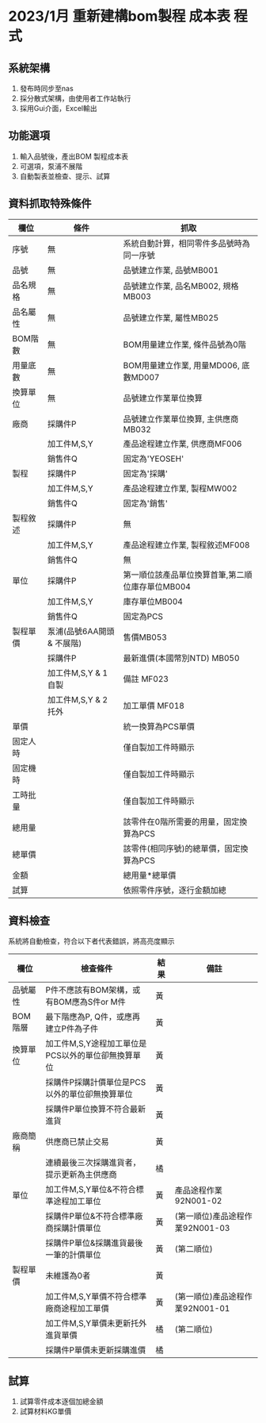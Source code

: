 # 2023/1月 重新建構bom製程 成本表 程式

## 系統架構
1. 發布時同步至nas
2. 採分散式架構，由使用者工作站執行
3. 採用Gui介面，Excel輸出

## 功能選項
1. 輸入品號後，產出BOM 製程成本表
2. 可選項，泵浦不展階
3. 自動製表並檢查、提示、試算

## 資料抓取特殊條件
|  欄位   | 條件  | 抓取 |
|  ----  | ----  | ---- |
|序號    | 無    | 系統自動計算，相同零件多品號時為同一序號
|品號    | 無    | 品號建立作業, 品號MB001
|品名規格| 無    | 品號建立作業, 品名MB002, 規格MB003
|品名屬性| 無    | 品號建立作業, 屬性MB025
|BOM階數 | 無     | BOM用量建立作業, 條件品號為0階
|用量底數| 無     | BOM用量建立作業, 用量MD006, 底數MD007
|換算單位| 無     | 品號建立作業單位換算
|廠商    | 採購件P     | 品號建立作業單位換算, 主供應商MB032
|        | 加工件M,S,Y     | 產品途程建立作業, 供應商MF006
|        | 銷售件Q | 固定為'YEOSEH'
|製程    | 採購件P     | 固定為'採購'
|        | 加工件M,S,Y     | 產品途程建立作業, 製程MW002
|        | 銷售件Q | 固定為'銷售'
|製程敘述 | 採購件P     | 無
|        | 加工件M,S,Y     | 產品途程建立作業, 製程敘述MF008
|        | 銷售件Q | 無
|單位    | 採購件P     | 第一順位該產品單位換算首筆,第二順位庫存單位MB004
|        | 加工件M,S,Y | 庫存單位MB004
|        | 銷售件Q | 固定為PCS
|製程單價 | 泵浦(品號6AA開頭 & 不展階) | 售價MB053
|         | 採購件P | 最新進價(本國幣別NTD) MB050
|         | 加工件M,S,Y & 1自製 | 備註 MF023
|         | 加工件M,S,Y & 2托外 | 加工單價 MF018
|單價     |                    | 統一換算為PCS單價
|固定人時 |                     | 僅自製加工件時顯示
|固定機時 |                     | 僅自製加工件時顯示
|工時批量 |                     | 僅自製加工件時顯示
|總用量  |                     | 該零件在0階所需要的用量，固定換算為PCS
|總單價  |                     | 該零件(相同序號)的總單價，固定換算為PCS
|金額  |                      | 總用量*總單價
|試算  |                      | 依照零件序號，逐行金額加總

## 資料檢查
系統將自動檢查，符合以下者代表錯誤，將高亮度顯示

|  欄位   | 檢查條件  | 結果 | 備註 |
|  ----  | ----  | ---- |---- |
|品號屬性 | P件不應該有BOM架構，或有BOM應為S件or M件 | 黃 |
|BOM階層 | 最下階應為P, Q件，或應再建立P件為子件 | 黃 |
|換算單位| 加工件M,S,Y途程加工單位是PCS以外的單位卻無換算單位 | 黃 |
|        | 採購件P採購計價單位是PCS以外的單位卻無換算單位 | 黃 |
|        | 採購件P單位換算不符合最新進貨 | 黃 |
|廠商簡稱| 供應商已禁止交易| 黃
|        | 連續最後三次採購進貨者，提示更新為主供應商| 橘
|單位    | 加工件M,S,Y單位&不符合標準途程加工單位| 黃 | 產品途程作業92N001-02
|        | 採購件P單位&不符合標準廠商採購計價單位| 黃 | (第一順位)產品途程作業92N001-03
|        | 採購件P單位&採購進貨最後一筆的計價單位| 黃 | (第二順位)
|製程單價 | 未維護為0者 | 黃 |
|        | 加工件M,S,Y單價不符合標準廠商途程加工單價| 黃 | (第一順位)產品途程作業92N001-01
|        | 加工件M,S,Y單價未更新托外進貨單價| 橘 | (第二順位)
|        | 採購件P單價未更新採購進價| 橘 |

## 試算
1. 試算零件成本逐個加總金額
2. 試算材料KG單價
